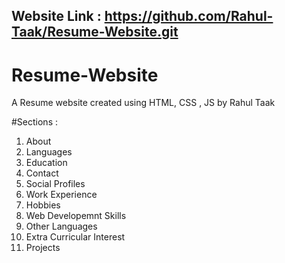 ## Website Link : https://github.com/Rahul-Taak/Resume-Website.git

# Resume-Website
A Resume website created using HTML, CSS , JS by Rahul Taak

#Sections :
1. About
2. Languages
3. Education
4. Contact
5. Social Profiles
6. Work Experience
7. Hobbies
8. Web Developemnt Skills
9. Other Languages
10. Extra Curricular Interest
11. Projects
